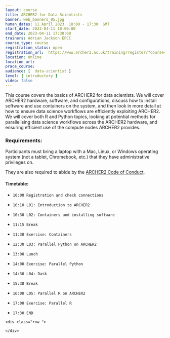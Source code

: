 ```yaml
---
layout: course
title: ARCHER2 for Data Scientists
banner: web_banners_05.jpg 
human_dates: 11 April 2023  10:00 - 17:30  GMT
start_date: 2023-04-11 10:00:00
end_date: 2023-04-11 17:30:00
trainers: Adrian Jackson EPCC
course_type: course
registration_status: open
registration_url:  https://www.archer2.ac.uk/training/register/?course=230411-data-scientists
location: Online
location_url:
prace_course: 
audience: [  data-scientist ]
level: [ introductory ]
video: false
---
```



This course covers the basics of ARCHER2 for data scientists. We will cover ARCHER2 hardware, software, and configurations, discuss how to install software and use containers on the system, and then look in more detail at how to ensure data science workflows are efficiently exploiting ARCHER2. We will cover both R and Python topics, looking at potential methods for parallelising data science workflows across the ARCHER2 hardware, and ensuring efficient use of the compute nodes ARCHER2 provides.





### Requirements:

Participants must bring a laptop with a Mac, Linux, or Windows operating system (not a tablet, Chromebook, etc.) that they have administrative privileges on.

They are also required to abide by the [ARCHER2  Code of Conduct](../../../about/policies/code-of-conduct.html). 


#### Timetable:

-     10:00 Registration and check connections
-     10:10 L01: Introduction to ARCHER2
-     10:30 L02: Containers and installing software
-     11:15 Break
-     11:30 Exercise: Containers
-     12:30 L03: Parallel Python on ARCHER2
-     13:00 Lunch
-     14:00 Exercise: Parallel Python
-     14:30 L04: Dask
-     15:30 Break
-     16:00 L05: Parallel R on ARCHER2
-     17:00 Exercise: Parallel R
-     17:30 END


<section id="service">

<!-- 

<h2><a name="materials">Course materials</a></h2>
 -->


    <div class="row ">	

<!-- 		
      <div class="col-xs-6 col-sm-4">
        <a class="ar2_linkbox ar2_linkbox-green" 
          href="   ">
          <strong>Course materials</strong>         
        </a>
      </div>
 -->

<!--  
      <div class="col-xs-6 col-sm-4">
        <a class="ar2_linkbox ar2_linkbox-teal" 
          href="https://pad.archer2.ac.uk/p/230411-data-scientists">
          <strong>Course Chat</strong>       
        </a>
      </div>
		
 -->
 	</div>
		
		
					


<!-- 		
<h2><a name="videos">Videos</a></h2>

<h3>Session 1</h3>

<div>
	<iframe title="Video" width="560" height="315" src="https://www.youtube.com/embed/xxxxxxxxxxx" frameborder="0" allow="accelerometer; autoplay; encrypted-media; gyroscope; picture-in-picture" allowfullscreen></iframe>
</div>

 -->





<!-- 
<h2><a name="feedback">Feedback</a></h2>


    <div class="row ">	

      <div class="col-xs-6 col-sm-4">
        <a class="ar2_linkbox ar2_linkbox-teal" 

           href="../../feedback/?course=230411-data-scientists" 

		>
          <strong>Feedback</strong><br/>
          Please let us know what was great about this course and anything we can improve
        </a>
      </div>
    </div>
		
 -->		

 
</section>


